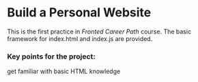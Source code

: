 # Build a Personal Website

This is the first practice in _Fronted Career Path_ course. The basic framework for index.html and index.js are provided.

### Key points for the project:
get familiar with basic HTML knowledge
